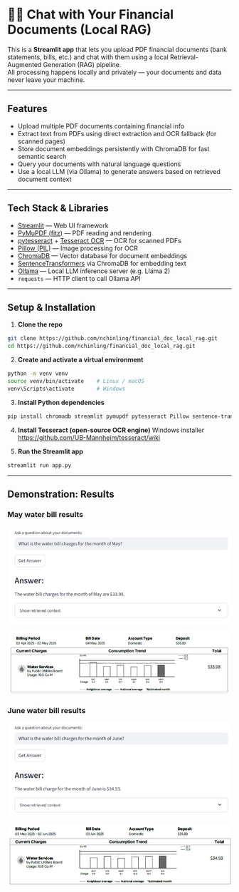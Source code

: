 # 📄💬 Chat with Your Financial Documents (Local RAG)

This is a **Streamlit app** that lets you upload PDF financial documents (bank statements, bills, etc.) and chat with them using a local Retrieval-Augmented Generation (RAG) pipeline.  
All processing happens locally and privately — your documents and data never leave your machine.

---

## Features

- Upload multiple PDF documents containing financial info  
- Extract text from PDFs using direct extraction and OCR fallback (for scanned pages)  
- Store document embeddings persistently with ChromaDB for fast semantic search  
- Query your documents with natural language questions  
- Use a local LLM (via Ollama) to generate answers based on retrieved document context  

---

## Tech Stack & Libraries

- [Streamlit](https://streamlit.io/) — Web UI framework  
- [PyMuPDF (fitz)](https://pymupdf.readthedocs.io/) — PDF reading and rendering  
- [pytesseract](https://pypi.org/project/pytesseract/) + [Tesseract OCR](https://github.com/tesseract-ocr/tesseract) — OCR for scanned PDFs  
- [Pillow (PIL)](https://python-pillow.org/) — Image processing for OCR  
- [ChromaDB](https://chroma.com/) — Vector database for document embeddings  
- [SentenceTransformers](https://www.sbert.net/) via ChromaDB for embedding text  
- [Ollama](https://ollama.com/) — Local LLM inference server (e.g. Llama 2)  
- `requests` — HTTP client to call Ollama API  

---

## Setup & Installation

1. **Clone the repo**

```bash
git clone https://github.com/nchinling/financial_doc_local_rag.git
cd https://github.com/nchinling/financial_doc_local_rag.git
```

2. **Create and activate a virtual environment**

```bash
python -m venv venv
source venv/bin/activate    # Linux / macOS
venv\Scripts\activate       # Windows
```

3. **Install Python dependencies**

```bash
pip install chromadb streamlit pymupdf pytesseract Pillow sentence-transformers
```

4. **Install Tesseract (open-source OCR engine)**
Windows installer
https://github.com/UB-Mannheim/tesseract/wiki


5. **Run the Streamlit app**
```bash
streamlit run app.py
```

---

## Demonstration: Results

### May water bill results  
![Query for May 2025 water bill](images/mayresult.png "Query for May 2025 water bill")

![May 2025 water bill](images/maybill.png "May 2025 water bill")

### June water bill results  
![Query for June 2025 water bill](images/juneresult.png "Query for June 2025 water bill")

![June 2025 water bill](images/junebill.png "June 2025 water bill")
